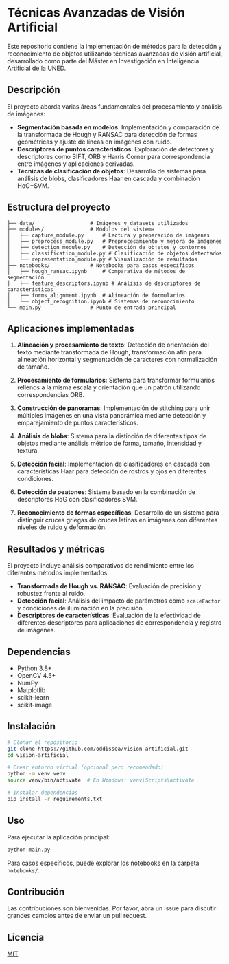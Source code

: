 # Técnicas Avanzadas de Visión Artificial

Este repositorio contiene la implementación de métodos para la detección y reconocimiento de objetos utilizando técnicas avanzadas de visión artificial, desarrollado como parte del Máster en Investigación en Inteligencia Artificial de la UNED.

## Descripción

El proyecto aborda varias áreas fundamentales del procesamiento y análisis de imágenes:

- **Segmentación basada en modelos**: Implementación y comparación de la transformada de Hough y RANSAC para detección de formas geométricas y ajuste de líneas en imágenes con ruido.
- **Descriptores de puntos característicos**: Exploración de detectores y descriptores como SIFT, ORB y Harris Corner para correspondencia entre imágenes y aplicaciones derivadas.
- **Técnicas de clasificación de objetos**: Desarrollo de sistemas para análisis de blobs, clasificadores Haar en cascada y combinación HoG+SVM.

## Estructura del proyecto

```
├── data/                  # Imágenes y datasets utilizados
├── modules/               # Módulos del sistema
│   ├── capture_module.py      # Lectura y preparación de imágenes
│   ├── preprocess_module.py   # Preprocesamiento y mejora de imágenes
│   ├── detection_module.py    # Detección de objetos y contornos
│   ├── classification_module.py # Clasificación de objetos detectados
│   └── representation_module.py # Visualización de resultados
├── notebooks/             # Notebooks para casos específicos
│   ├── hough_ransac.ipynb     # Comparativa de métodos de segmentación
│   ├── feature_descriptors.ipynb # Análisis de descriptores de características
│   ├── forms_alignment.ipynb  # Alineación de formularios
│   └── object_recognition.ipynb # Sistemas de reconocimiento
└── main.py                # Punto de entrada principal
```

## Aplicaciones implementadas

1. **Alineación y procesamiento de texto**: Detección de orientación del texto mediante transformada de Hough, transformación afín para alineación horizontal y segmentación de caracteres con normalización de tamaño.

2. **Procesamiento de formularios**: Sistema para transformar formularios rellenos a la misma escala y orientación que un patrón utilizando correspondencias ORB.

3. **Construcción de panoramas**: Implementación de stitching para unir múltiples imágenes en una vista panorámica mediante detección y emparejamiento de puntos característicos.

4. **Análisis de blobs**: Sistema para la distinción de diferentes tipos de objetos mediante análisis métrico de forma, tamaño, intensidad y textura.

5. **Detección facial**: Implementación de clasificadores en cascada con características Haar para detección de rostros y ojos en diferentes condiciones.

6. **Detección de peatones**: Sistema basado en la combinación de descriptores HoG con clasificadores SVM.

7. **Reconocimiento de formas específicas**: Desarrollo de un sistema para distinguir cruces griegas de cruces latinas en imágenes con diferentes niveles de ruido y deformación.

## Resultados y métricas

El proyecto incluye análisis comparativos de rendimiento entre los diferentes métodos implementados:

- **Transformada de Hough vs. RANSAC**: Evaluación de precisión y robustez frente al ruido.
- **Detección facial**: Análisis del impacto de parámetros como `scaleFactor` y condiciones de iluminación en la precisión.
- **Descriptores de características**: Evaluación de la efectividad de diferentes descriptores para aplicaciones de correspondencia y registro de imágenes.

## Dependencias

- Python 3.8+
- OpenCV 4.5+
- NumPy
- Matplotlib
- scikit-learn
- scikit-image

## Instalación

```bash
# Clonar el repositorio
git clone https://github.com/oddissea/vision-artificial.git
cd vision-artificial

# Crear entorno virtual (opcional pero recomendado)
python -m venv venv
source venv/bin/activate  # En Windows: venv\Scripts\activate

# Instalar dependencias
pip install -r requirements.txt
```

## Uso

Para ejecutar la aplicación principal:

```bash
python main.py
```

Para casos específicos, puede explorar los notebooks en la carpeta `notebooks/`.

## Contribución

Las contribuciones son bienvenidas. Por favor, abra un issue para discutir grandes cambios antes de enviar un pull request.

## Licencia

[MIT](LICENSE)